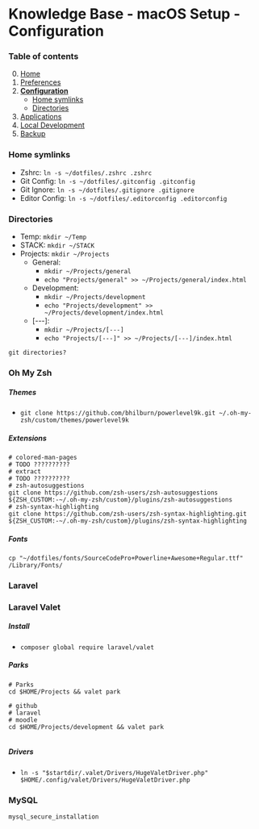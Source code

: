 # Knowledge Base - macOS Setup - Configuration

### Table of contents
0. [Home](https://github.com/bartdenhoed/wiki/blob/master/macos-setup/0-home.md)
1. [Preferences](https://github.com/bartdenhoed/wiki/blob/master/macos-setup/1-preferences.md)
2. [**Configuration**](https://github.com/bartdenhoed/wiki/blob/master/macos-setup/2-configuration.md)
    - [Home symlinks](#home-symlinks)
    - [Directories](#directories)
3. [Applications](https://github.com/bartdenhoed/wiki/blob/master/macos-setup/3-applications.md)
4. [Local Development](https://github.com/bartdenhoed/wiki/blob/master/macos-setup/4-local-development.md)
5. [Backup](https://github.com/bartdenhoed/wiki/blob/master/macos-setup/5-backup.md)

### Home symlinks
- Zshrc: `ln -s ~/dotfiles/.zshrc .zshrc`
- Git Config: `ln -s ~/dotfiles/.gitconfig .gitconfig`
- Git Ignore: `ln -s ~/dotfiles/.gitignore .gitignore`
- Editor Config: `ln -s ~/dotfiles/.editorconfig .editorconfig`


### Directories
- Temp:  `mkdir ~/Temp`
- STACK: `mkdir ~/STACK`
- Projects: `mkdir ~/Projects`
	- General:
		- `mkdir ~/Projects/general`
		- `echo "Projects/general" >> ~/Projects/general/index.html`
	- Development:
		- `mkdir ~/Projects/development`
		- `echo "Projects/development" >> ~/Projects/development/index.html`
	- [---]:
		- `mkdir ~/Projects/[---]`
		- `echo "Projects/[---]" >> ~/Projects/[---]/index.html`
```
git directories?
```


### Oh My Zsh
##### Themes
- `git clone https://github.com/bhilburn/powerlevel9k.git ~/.oh-my-zsh/custom/themes/powerlevel9k`

##### Extensions
```
# colored-man-pages
# TODO ??????????
# extract
# TODO ??????????
# zsh-autosuggestions
git clone https://github.com/zsh-users/zsh-autosuggestions ${ZSH_CUSTOM:-~/.oh-my-zsh/custom}/plugins/zsh-autosuggestions
# zsh-syntax-highlighting
git clone https://github.com/zsh-users/zsh-syntax-highlighting.git ${ZSH_CUSTOM:-~/.oh-my-zsh/custom}/plugins/zsh-syntax-highlighting
```


##### Fonts
```
cp "~/dotfiles/fonts/SourceCodePro+Powerline+Awesome+Regular.ttf" /Library/Fonts/
```

### Laravel


### Laravel Valet
##### Install
- `composer global require laravel/valet`

##### Parks
```
# Parks
cd $HOME/Projects && valet park

# github
# laravel
# moodle
cd $HOME/Projects/development && valet park


```

##### Drivers
- `ln -s "$startdir/.valet/Drivers/HugeValetDriver.php" $HOME/.config/valet/Drivers/HugeValetDriver.php`

### MySQL

`mysql_secure_installation`
